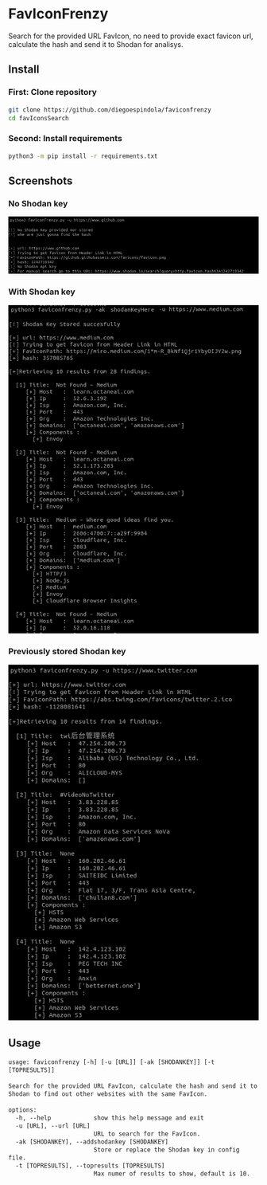 # FavIconFrenzy
Search for the provided URL FavIcon, no need to provide exact favicon url,  calculate the hash and send it to Shodan for analisys.
## Install
### First: Clone repository
```bash
git clone https://github.com/diegoespindola/faviconfrenzy
cd favIconsSearch
```
### Second: Install requirements
```bash
python3 -m pip install -r requirements.txt
```
## Screenshots
### No Shodan key
![No Shodan key stored](noShodanKey.png "Using with no Shodan key stored")


### With Shodan key
![with Shodan key stored](withShodanKey.png "Using with Shodan key stored")

### Previously stored Shodan key
![With Shodan key previously stored](withShodanKeyStoredPreviously.png "With Shodan key previously stored")

## Usage
```
usage: faviconfrenzy [-h] [-u [URL]] [-ak [SHODANKEY]] [-t [TOPRESULTS]]

Search for the provided URL FavIcon, calculate the hash and send it to Shodan to find out other websites with the same FavIcon.

options:
  -h, --help            show this help message and exit
  -u [URL], --url [URL]
                        URL to search for the FavIcon.
  -ak [SHODANKEY], --addshodankey [SHODANKEY]
                        Store or replace the Shodan key in config file.
  -t [TOPRESULTS], --topresults [TOPRESULTS]
                        Max numer of results to show, default is 10.
```
